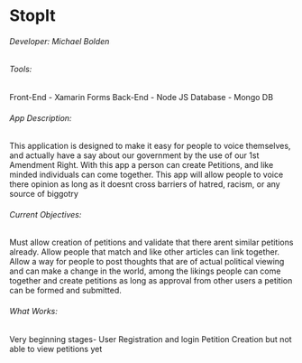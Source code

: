 # StopIt
###### Developer: Michael Bolden

###### Tools:
Front-End - Xamarin Forms
Back-End - Node JS
Database - Mongo DB

###### App Description:

This application is designed to make it easy for people to voice themselves,
and actually have a say about our government by the use of our 1st Amendment Right.
With this app a person can create Petitions, and like minded individuals can come together. 
This app will allow people to voice there opinion as long as it doesnt cross barriers of hatred, racism, or any source of biggotry

###### Current Objectives:

Must allow creation of petitions and validate that there arent similar petitions already. 
Allow people that match and like other articles can link together.
Allow a way for people to post thoughts that are of actual political viewing and can make a change in the world, among the likings people can come together 
and create petitions as long as approval from other users a petition can be formed and submitted.

###### What Works:

Very beginning stages- 
User Registration and login
Petition Creation but not able to view petitions yet
